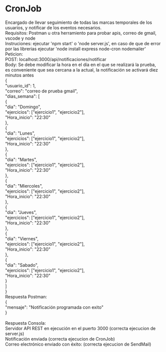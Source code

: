 # CronJob
Encargado de llevar seguimiento de todas las marcas temporales de los usuarios, y notificar de los eventos necesarios.<br>
Requisitos: Postman u otra herramiento para probar apis, correo de gmail, vscode y node <br>
Instruciones: ejecutar 'npm start' o 'node server.js', en caso de que de error por las librerias ejecutar 'node install express node-cron nodemailer'<br>
Peticion:<br>
POST: localhost:3000/api/notificaciones/notificar<br>
Body: Se debe modificar la hora en el día en el que se realizará la prueba, es conveniente que sea cercana a la actual, la notificación se activará diez minutos antes<br>
{<br>
    "usuario_id": 1,<br>
    "correo": "correo de prueba gmail",<br>
    "dias_semana": [<br>
        {<br>
        "dia": "Domingo",<br>
        "ejercicios": ["ejercicio1", "ejercicio2"],<br>
        "Hora_inicio": "22:30"<br>
        },<br>
        {<br>
        "dia": "Lunes",<br>
        "ejercicios": ["ejercicio1", "ejercicio2"],<br>
        "Hora_inicio": "22:30"<br>
        },<br>
        {<br>
        "dia": "Martes",<br>
        "ejercicios": ["ejercicio1", "ejercicio2"],<br>
        "Hora_inicio": "22:30"<br>
        },<br>
        {<br>
        "dia": "Miercoles",<br>
        "ejercicios": ["ejercicio1", "ejercicio2"],<br>
        "Hora_inicio": "22:30"<br>
        },<br>
        {<br>
        "dia": "Jueves",<br>
        "ejercicios": ["ejercicio1", "ejercicio2"],<br>
        "Hora_inicio": "22:30"<br>
        },<br>
        {<br>
        "dia": "Viernes",<br>
        "ejercicios": ["ejercicio1", "ejercicio2"],<br>
        "Hora_inicio": "22:30"<br>
        },<br>
        {<br>
        "dia": "Sabado",<br>
        "ejercicios": ["ejercicio1", "ejercicio2"],<br>
        "Hora_inicio": "22:30"<br>
        }<br>
    ]<br>
}<br>
Respuesta Postman:<br>
{<br>
    "mensaje": "Notificación programada con exito"<br>
}<br><br>
Respuesta Consola:<br>
Servidor API REST en ejecución en el puerto 3000 (correcta ejecucion de server.js) <br>
Notificación enviada (correcta ejecucion de CronJob) <br>
Correo electrónico enviado con éxito: (correcta ejecucion de SendMail)<br>
